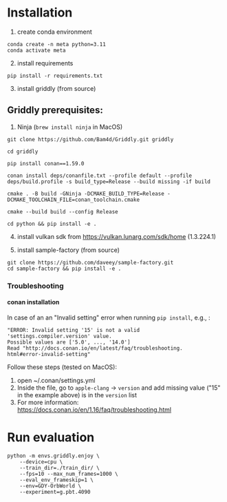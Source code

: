 # Installation

1. create conda environment

```
conda create -n meta python=3.11
conda activate meta
```

2. install requirements

```
pip install -r requirements.txt
```

3. install griddly (from source)
## Griddly prerequisites:
1. Ninja (`brew install ninja` in MacOS)

```
git clone https://github.com/Bam4d/Griddly.git griddly

cd griddly

pip install conan==1.59.0

conan install deps/conanfile.txt --profile default --profile deps/build.profile -s build_type=Release --build missing -if build

cmake . -B build -GNinja -DCMAKE_BUILD_TYPE=Release -DCMAKE_TOOLCHAIN_FILE=conan_toolchain.cmake

cmake --build build --config Release

cd python && pip install -e .
```

4. install vulkan sdk from https://vulkan.lunarg.com/sdk/home (1.3.224.1)

5. install sample-factory (from source)

```
git clone https://github.com/daveey/sample-factory.git
cd sample-factory && pip install -e .
```

### Troubleshooting
#### conan installation
In case of an an "Invalid setting" error when running `pip install`, e.g., :
```
"ERROR: Invalid setting '15' is not a valid 'settings.compiler.version' value.
Possible values are ['5.0', ..., '14.0']
Read "http://docs.conan.io/en/latest/faq/troubleshooting.
html#error-invalid-setting"
```
Follow these steps (tested on MacOS):
1. open ~/.conan/settings.yml
2. Inside the file, go to `apple-clang` -> `version` and add missing value ("15" in the example above) is in the `version` list
3. For more information: https://docs.conan.io/en/1.16/faq/troubleshooting.html




# Run evaluation
```
python -m envs.griddly.enjoy \
    --device=cpu \
    --train_dir=./train_dir/ \
    --fps=10 --max_num_frames=1000 \
    --eval_env_frameskip=1 \
    --env=GDY-OrbWorld \
    --experiment=g.pbt.4090
```
